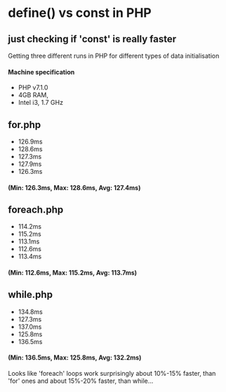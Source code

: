 # define() vs const in PHP
## just checking if 'const' is really faster

Getting three different runs in PHP for different types of data initialisation

#### Machine specification
* PHP v7.1.0
* 4GB RAM,
* Intel i3, 1.7 GHz

## for.php
* 126.9ms
* 128.6ms
* 127.3ms
* 127.9ms
* 126.3ms
#### (Min: 126.3ms, Max: 128.6ms, Avg: 127.4ms)

## foreach.php
* 114.2ms
* 115.2ms
* 113.1ms
* 112.6ms
* 113.4ms
#### (Min: 112.6ms, Max: 115.2ms, Avg: 113.7ms)

## while.php
* 134.8ms
* 127.3ms
* 137.0ms
* 125.8ms
* 136.5ms
#### (Min: 136.5ms, Max: 125.8ms, Avg: 132.2ms)

Looks like 'foreach' loops work surprisingly about 10%-15% faster, than 'for' ones and about 15%-20% faster, than while...
